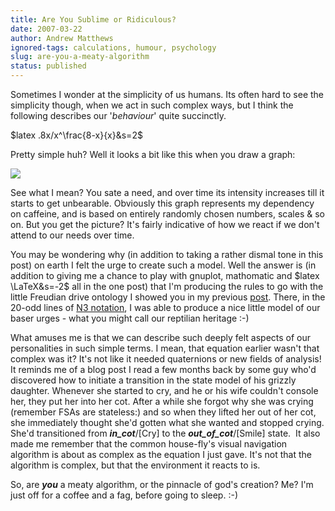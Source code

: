 ```yaml
---
title: Are You Sublime or Ridiculous?
date: 2007-03-22
author: Andrew Matthews
ignored-tags: calculations, humour, psychology
slug: are-you-a-meaty-algorithm
status: published
---
```


Sometimes I wonder at the simplicity of us humans. Its often hard to see the simplicity though, when we act in such complex ways, but I think the following describes our '*behaviour*' quite succinctly.

\$latex .8x/x\^\\frac{8-x}{x}&s=2\$

Pretty simple huh? Well it looks a bit like this when you draw a graph:

![](http://farm1.static.flickr.com/147/430239182_a7646af48b_o_d.png)

See what I mean? You sate a need, and over time its intensity increases till it starts to get unbearable. Obviously this graph represents my dependency on caffeine, and is based on entirely randomly chosen numbers, scales & so on. But you get the picture? It's fairly indicative of how we react if we don't attend to our needs over time.

You may be wondering why (in addition to taking a rather dismal tone in this post) on earth I felt the urge to create such a model. Well the answer is (in addition to giving me a chance to play with gnuplot, mathomatic and \$latex \\LaTeX&s=-2\$ all in the one post) that I'm producing the rules to go with the little Freudian drive ontology I showed you in my previous [post](http://industrialinference.com/2007/03/21/domain-modeling-and-ontology-engineering/). There, in the 20-odd lines of [N3 notation](http://www.w3.org/2000/10/swap/), I was able to produce a nice little model of our baser urges - what you might call our reptilian heritage :-)

What amuses me is that we can describe such deeply felt aspects of our personalities in such simple terms. I mean, that equation earlier wasn't that complex was it? It's not like it needed quaternions or new fields of analysis! It reminds me of a blog post I read a few months back by some guy who'd discovered how to initiate a transition in the state model of his grizzly daughter. Whenever she started to cry, and he or his wife couldn't console her, they put her into her cot. After a while she forgot why she was crying (remember FSAs are stateless:) and so when they lifted her out of her cot, she immediately thought she'd gotten what she wanted and stopped crying. She'd transitioned from ***in\_cot***/\[Cry\] to the ***out\_of\_cot***/\[Smile\] state.  It also made me remember that the common house-fly's visual navigation algorithm is about as complex as the equation I just gave. It's not that the algorithm is complex, but that the environment it reacts to is.

So, are ***you*** a meaty algorithm, or the pinnacle of god's creation? Me? I'm just off for a coffee and a fag, before going to sleep. :-)
